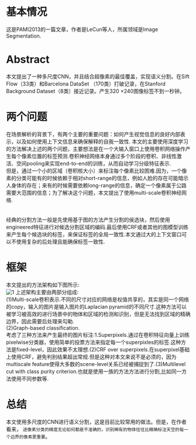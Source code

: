 # 基本情况
这是PAMI2013的一篇文章，作者是LeCun等人，所属领域是Image Segmentation.

# Abstract
本文提出了一种多尺度CNN，并且结合超像素的最佳覆盖，实现语义分割。在Sift Flow（33类）和Barcelona DataSet （170类）打破记录，在Stanford Background Dataset（8类）接近记录。产生320 ×240图像标签不到一秒钟。

# 两个问题  
在场景解析的背景下，有两个主要的重要问题：如何产生视觉信息的良好内部表示，以及如何使用上下文信息来确保解释的自我一致性.  本文的主要使用深度学习的方法解决上述的两个问题，主要想法是在一个大输入窗口上使用卷积网络操作产生每个像素位置的标签预测.卷积神经网络本身通过多个阶段的卷积、非线性激活、空间pooling来实现end-to-end的训练，从而自动学习分级特征表示.  
但是，通过一个小的区域（卷积核大小）来标注每个像素比较困难.因为，一个像素的分类可能有的时候依赖于相对short-range的信息，例如人脸的存在可能暗示人身体的存在；来有的时候需要依赖long-range的信息，确定一个像素属于公路需要大范围的信息；为了解决这个问题，本文提出了使用multi-scale卷积神经网络.  
<br/>  
经典的分割方法一般是先使用基于图的方法产生分割的侯选块，然后使用engineered特征进行对候选分割区域的编码.最后使用CRF或者其他的图模型训练来产生每个候选块的标签，来保证标签的全局一致性.本文通过大的上下文窗口可以不使用复杂的后处理且能确保标签一致性.  

# 框架
本文提出的方法架构如下图所示:  
![1](https://user-images.githubusercontent.com/16068384/35631439-dd79feee-06de-11e8-9829-62aae0d63179.png)
上述架构主要由两部分组成:  
(1)Multi-scale卷积表示.不同的尺寸对应的网络是权值共享的，其实是同一个网络的copy，输入的图片是输入图片的Laplacian pyramid的不同尺寸.这种方法可以被学习被高效的进行场景中的物体和区域的检测和识别，但是无法找到区域的精确边界，因此需要后处理来勾勒.  
(2)Graph-based classification.  
考虑了三种方法来产生最终的图片标注:1.Superpixels.通过在卷积特征向量上训练pixelwise分类器，使用简单的投票方法来指定每一个superpixles的标签.这种方法是fixed-level，因此效果不太理想.(2)CRF over superpixels.在superpixel基础上使用CRF，避免判别结果超出常规.但是这种对本文来说不是必须的，因为multiscale feature使得大多数的scene-level关系已经被捕捉到了.(3)Multilevel cut with class purity criterion.也就是使用一族的方法方法进行分割,比如同一方法使用不同参数等.
<br/>

# 总结
本文使用多尺度的CNN进行语义分割，这是目前比较常用的做法。但是，在作者看来，  `逐像素分类的精度无论如何都是不准确的，识别稀有的物体往往比精确标注天空的每一个边界的像素更重要`。  
　　
